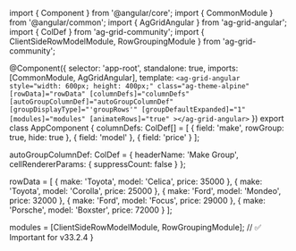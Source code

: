 import { Component } from '@angular/core';
import { CommonModule } from '@angular/common';
import { AgGridAngular } from 'ag-grid-angular';
import { ColDef } from 'ag-grid-community';
import { ClientSideRowModelModule, RowGroupingModule } from 'ag-grid-community';

@Component({
  selector: 'app-root',
  standalone: true,
  imports: [CommonModule, AgGridAngular],
  template: `
    <ag-grid-angular
      style="width: 600px; height: 400px;"
      class="ag-theme-alpine"
      [rowData]="rowData"
      [columnDefs]="columnDefs"
      [autoGroupColumnDef]="autoGroupColumnDef"
      [groupDisplayType]="'groupRows'"
      [groupDefaultExpanded]="1"
      [modules]="modules"
      [animateRows]="true"
    ></ag-grid-angular>
  `
})
export class AppComponent {
  columnDefs: ColDef[] = [
    { field: 'make', rowGroup: true, hide: true },
    { field: 'model' },
    { field: 'price' }
  ];

  autoGroupColumnDef: ColDef = {
    headerName: 'Make Group',
    cellRendererParams: {
      suppressCount: false
    }
  };

  rowData = [
    { make: 'Toyota', model: 'Celica', price: 35000 },
    { make: 'Toyota', model: 'Corolla', price: 25000 },
    { make: 'Ford', model: 'Mondeo', price: 32000 },
    { make: 'Ford', model: 'Focus', price: 29000 },
    { make: 'Porsche', model: 'Boxster', price: 72000 }
  ];

  modules = [ClientSideRowModelModule, RowGroupingModule]; // ✅ Important for v33.2.4
}
